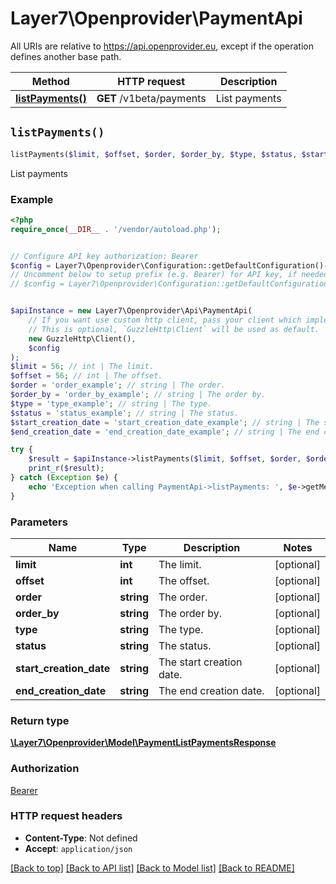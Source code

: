 # Layer7\Openprovider\PaymentApi

All URIs are relative to https://api.openprovider.eu, except if the operation defines another base path.

| Method | HTTP request | Description |
| ------------- | ------------- | ------------- |
| [**listPayments()**](PaymentApi.md#listPayments) | **GET** /v1beta/payments | List payments |


## `listPayments()`

```php
listPayments($limit, $offset, $order, $order_by, $type, $status, $start_creation_date, $end_creation_date): \Layer7\Openprovider\Model\PaymentListPaymentsResponse
```

List payments

### Example

```php
<?php
require_once(__DIR__ . '/vendor/autoload.php');


// Configure API key authorization: Bearer
$config = Layer7\Openprovider\Configuration::getDefaultConfiguration()->setApiKey('Authorization', 'YOUR_API_KEY');
// Uncomment below to setup prefix (e.g. Bearer) for API key, if needed
// $config = Layer7\Openprovider\Configuration::getDefaultConfiguration()->setApiKeyPrefix('Authorization', 'Bearer');


$apiInstance = new Layer7\Openprovider\Api\PaymentApi(
    // If you want use custom http client, pass your client which implements `GuzzleHttp\ClientInterface`.
    // This is optional, `GuzzleHttp\Client` will be used as default.
    new GuzzleHttp\Client(),
    $config
);
$limit = 56; // int | The limit.
$offset = 56; // int | The offset.
$order = 'order_example'; // string | The order.
$order_by = 'order_by_example'; // string | The order by.
$type = 'type_example'; // string | The type.
$status = 'status_example'; // string | The status.
$start_creation_date = 'start_creation_date_example'; // string | The start creation date.
$end_creation_date = 'end_creation_date_example'; // string | The end creation date.

try {
    $result = $apiInstance->listPayments($limit, $offset, $order, $order_by, $type, $status, $start_creation_date, $end_creation_date);
    print_r($result);
} catch (Exception $e) {
    echo 'Exception when calling PaymentApi->listPayments: ', $e->getMessage(), PHP_EOL;
}
```

### Parameters

| Name | Type | Description  | Notes |
| ------------- | ------------- | ------------- | ------------- |
| **limit** | **int**| The limit. | [optional] |
| **offset** | **int**| The offset. | [optional] |
| **order** | **string**| The order. | [optional] |
| **order_by** | **string**| The order by. | [optional] |
| **type** | **string**| The type. | [optional] |
| **status** | **string**| The status. | [optional] |
| **start_creation_date** | **string**| The start creation date. | [optional] |
| **end_creation_date** | **string**| The end creation date. | [optional] |

### Return type

[**\Layer7\Openprovider\Model\PaymentListPaymentsResponse**](../Model/PaymentListPaymentsResponse.md)

### Authorization

[Bearer](../../README.md#Bearer)

### HTTP request headers

- **Content-Type**: Not defined
- **Accept**: `application/json`

[[Back to top]](#) [[Back to API list]](../../README.md#endpoints)
[[Back to Model list]](../../README.md#models)
[[Back to README]](../../README.md)
